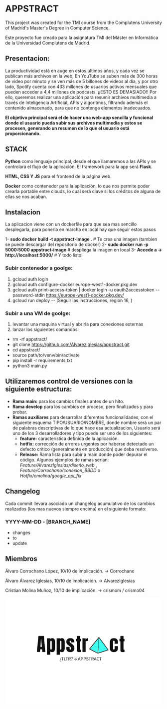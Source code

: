 # APPSTRACT

This project was created for the TMI course from the Complutens University of Madrid's Master's Degree in Computer Science.

Este proyecto fue creado para la asignatura TMI del Máster en Informática de la Universidad Complutens de Madrid.

## Presentacion:
La productividad está en auge en estos últimos años, y cada vez se publican más archivos en la web, En YouTube se suben más de 300 horas de video por minuto y se ven más de 5 billones de videos al día, y por otro lado, Spotify cuenta con 433 millones de usuarios activos mensuales que pueden acceder a 4,4 millones de podcasts. ¡¡ESTO ES DEMASIADO!! Por ello, queremos realizar una aplicación para resumir archivos multimedia a través de Inteligencia Artificial, APIs y algoritmos, filtrando además el contenido almacenado, para que no contenga elementos inadecuados.

**El objetivo principal será el de hacer una web-app sencilla y funcional donde el usuario pueda subir sus archivos multimedia y estos se procesen, generando un resumen de lo que el usuario está proporcionando.**

## STACK
**Python** como lenguaje principal, desde el que llamaremos a las APIs y se controlará el flujo de la aplicación. El framework para la app será **Flask**.

**HTML, CSS Y JS** para el frontend de la página web.

**Docker** como contenedor para la aplicación, lo que nos permite poder crearla portable entre clouds, lo cual será clave si los créditos de alguna de ellas se nos acaban.

## Instalacion

La aplicacion viene con un dockerfile para que sea mas sencillo desplegarla, para ponerla en marcha en local hay que seguir estos pasos

 1- **sudo docker build -t appstract-image .**  # Te crea una imagen (tambien se puede descargar del repositorio de docker)
 2- **sudo docker run -p 5000:5000 appstract-image** # despliega la imagen en local
 3- **Accede a -> http://localhost:5000/** # Y todo listo!

### Subir contenedor a goolge:
1. gcloud auth login
2. gcloud auth configure-docker europe-west1-docker.pkg.dev
3. gcloud auth print-access-token | docker login -u oauth2accesstoken --password-stdin https://europe-west1-docker.pkg.dev/
4. gcloud run deploy  -- (Seguir las instrucciones, region 16, )

### Subir a una VM de goolge:
1. levantar una maquina virtual y abrirla para conexiones externas
2. lanzar los siguientes comandos:
  - rm -rf appstract/
  - git clone https://github.com/AlvarezIglesias/appstract.git
  - cd appstract/
  - source path/to/venv/bin/activate
  - pip install -r requirements.txt
  - python3 main.py

## Utilizaremos control de versiones con la siguiente estructura:
- **Rama main:** para los cambios finales antes de un hito.
- **Rama develop** para los cambios en proceso, pero finalizados y para probar.
- **Ramas auxiliares** para desarrollar diferentes funcionalidades, con el siguiente esquema TIPO/USUARIO/NOMBRE, donde nombre será un par de palabras descriptivas de lo que hace esa actualizacion, Usuario será uno de los 3 desarrolladores y tipo puede ser uno de los siguientes:
  - **feature:** característica definida de la aplicación.
  - **hotfix:** corrección de errores urgentes por haberse detectado un defecto crítico (generalmente en producción) que deba resolverse.
  - **Release:** Rama lista para subir a main donde poder depurar el código.
Algunos ejemplos de ramas serian: *Feature/AlvarezIglesias/diseño_web* , *Feature/Corrochano/conexion_BBDD* o *Hotfix/cmolina/google_api_fix*

## Changelog
Cada commit llevara asociado un changelog acumulativo de los cambios realizados (los mas nuevos siempre encima) en el siguiente formato:

 ### YYYY-MM-DD - [BRANCH_NAME]

- changes
- to
- update

## Miembros
Álvaro Corrochano López, 10/10 de implicación. -> Corrochano

Álvaro Álvarez Iglesias, 10/10 de implicación. -> AlvarezIglesias

Cristian Molina Muñoz, 10/10 de implicación. -> crismom / crismo04

![Logo](https://github.com/AlvarezIglesias/appstract/blob/develop/static/img/logo_principal.png)
